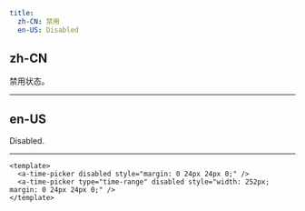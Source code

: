 ```yaml
title:
  zh-CN: 禁用
  en-US: Disabled
```

## zh-CN

禁用状态。

---

## en-US

Disabled.

---

```vue
<template>
  <a-time-picker disabled style="margin: 0 24px 24px 0;" />
  <a-time-picker type="time-range" disabled style="width: 252px; margin: 0 24px 24px 0;" />
</template>
```
